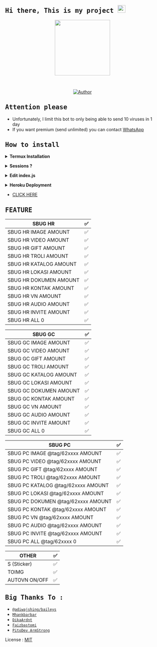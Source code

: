 ## <samp> Hi there, This is my project <img src="https://media.giphy.com/media/hvRJCLFzcasrR4ia7z/giphy.gif" width="25"> </samp>

<p align="center">
<img src="https://avatars.githubusercontent.com/PitoDevID" height="180" style="margin-left: auto;margin-right: auto;display: block;">
</p>

</br>
<p align="center">
<a href="https://github.com/PitoDevID"><img title="Author" src="https://img.shields.io/badge/Author-Zann-red.svg?color=ff0000&style=for-the-badge&logo=github" /></a>  
</p>

## <samp> Attention please </samp>
* Unfortunately, I limit this bot to only being able to send 10 viruses in 1 day
* If you want premium (send unlimited) you can contact [WhatsApp](https://wa.me/50582012299)

## <samp>How to install </samp>

<b><details><summary>Termux Installation</summary></b>

* Download & Install Termux [`Click here`](https://f-droid.org/repo/com.termux_118.apk)
	
```bash
> apt update && apt upgrade
> apt install git -y
> apt install nodejs -y
> apt install ffmpeg -y
> git clone https://github.com/PitoDevID/bot-bug-md
> cd bot-bug-md
> npm start
```
</details>

<!-- Edit -->
<b><details><summary>Sessions ?</summary></b>
```bash
session-md.json
```
</details>


<!-- Edit -->
<b><details><summary>Edit index.js</summary></b>
```bash
wm = "By Zann ArmStrong" [ YOUR NAME ]
urlnye = "https://github.com/Zaan322" [ LINK FOR WEBPAGE ]
fotonye = fs.readFileSync('./pict.jpg') [ JPEG FOT WEBPAGE ]
```
</details>

<!-- Installation -->
<b><details><summary>Heroku Deployment</summary></b>  

[![Deploy](https://www.herokucdn.com/deploy/button.png)](https://heroku.com/deploy)
	
<b>Requirements:</b>
* NodeJS buildpack
* FFmpeg buildpack https://github.com/jonathanong/heroku-buildpack-ffmpeg-latest.git
</details>

* [CLICK HERE](https://github.com/PitoDevID/bot-bug-md/blob/master/index.js)

## <samp>FEATURE </samp>


| SBUG HR |✅|
| ------------- | ------------- |
| SBUG HR IMAGE AMOUNT |✅|
| SBUG HR VIDEO AMOUNT |✅|
| SBUG HR GIFT AMOUNT |✅|
| SBUG HR TROLI AMOUNT |✅|
| SBUG HR KATALOG AMOUNT |✅|
| SBUG HR LOKASI AMOUNT |✅|
| SBUG HR DOKUMEN AMOUNT |✅|
| SBUG HR KONTAK AMOUNT |✅|
| SBUG HR VN AMOUNT |✅|
| SBUG HR AUDIO AMOUNT |✅|
| SBUG HR INVITE AMOUNT |✅|
| SBUG HR ALL 0 |✅|

| SBUG GC |✅|
| ------------- | ------------- |
| SBUG GC IMAGE AMOUNT |✅|
| SBUG GC VIDEO AMOUNT |✅|
| SBUG GC GIFT AMOUNT |✅|
| SBUG GC TROLI AMOUNT |✅|
| SBUG GC KATALOG AMOUNT |✅|
| SBUG GC LOKASI AMOUNT |✅|
| SBUG GC DOKUMEN AMOUNT |✅|
| SBUG GC KONTAK AMOUNT |✅|
| SBUG GC VN AMOUNT |✅|
| SBUG GC AUDIO AMOUNT |✅|
| SBUG GC INVITE AMOUNT |✅|
| SBUG GC ALL 0 |✅|

| SBUG PC |✅|
| ------------- | ------------- |
| SBUG PC IMAGE @tag/62xxxx AMOUNT |✅|
| SBUG PC VIDEO @tag/62xxxx AMOUNT |✅|
| SBUG PC GIFT @tag/62xxxx AMOUNT |✅|
| SBUG PC TROLI @tag/62xxxx AMOUNT |✅|
| SBUG PC KATALOG @tag/62xxxx AMOUNT |✅|
| SBUG PC LOKASI @tag/62xxxx AMOUNT |✅|
| SBUG PC DOKUMEN @tag/62xxxx AMOUNT |✅|
| SBUG PC KONTAK @tag/62xxxx AMOUNT |✅|
| SBUG PC VN @tag/62xxxx AMOUNT |✅|
| SBUG PC AUDIO @tag/62xxxx AMOUNT |✅|
| SBUG PC INVITE @tag/62xxxx AMOUNT |✅|
| SBUG PC ALL @tag/62xxxx 0 |✅|

| OTHER |✅|
| ------------- | ------------- |
| S (Sticker) |✅|
| TOIMG |✅|
| AUTOVN ON/OFF |✅|

## <samp>  Big Thanks To :
* [`@adiwajshing/baileys`](https://github.com/adiwajshing/baileys)
* [`Mhankbarbar`](https://github.com/MhankBarBar)
* [`DikaArdnt`](https://github.com/DikaArdnt)
* [`Faizbastomi`](https://github.com/FaizBastomi)
* [`PitoDev ArmStrong`](https://github.com/PitoDevID)</samp>

License : [MIT](https://en.wikipedia.org/wiki/MIT_License)
